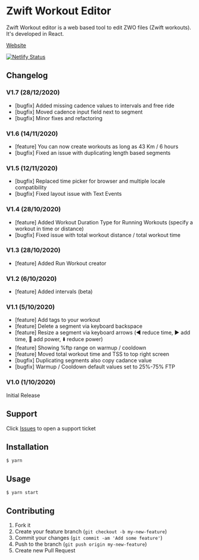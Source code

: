 # Zwift Workout Editor

Zwift Workout editor is a web based tool to edit ZWO files (Zwift workouts). It's developed in React.

[Website](https://www.zwiftworkout.com/)

[![Netlify Status](https://api.netlify.com/api/v1/badges/0379dca2-6a91-4d51-af55-ea3fa0489520/deploy-status)](https://app.netlify.com/sites/zwiftworkout/deploys)

## Changelog

### V1.7 (28/12/2020)

- [bugfix] Added missing cadence values to intervals and free ride
- [bugfix] Moved cadence input field next to segment
- [bugfix] Minor fixes and refactoring

### V1.6 (14/11/2020)

- [feature] You can now create workouts as long as 43 Km / 6 hours
- [bugfix] Fixed an issue with duplicating length based segments

### V1.5 (12/11/2020)

- [bugfix] Replaced time picker for browser and multiple locale compatibility
- [bugfix] Fixed layout issue with Text Events

### V1.4 (28/10/2020)

- [feature] Added Workout Duration Type for Running Workouts (specify a workout in time or distance)
- [bugfix] Fixed issue with total workout distance / total workout time

### V1.3 (28/10/2020)

- [feature] Added Run Workout creator

### V1.2 (6/10/2020)

- [feature] Added intervals (beta)

### V1.1 (5/10/2020)

- [feature] Add tags to your workout
- [feature] Delete a segment via keyboard backspace
- [feature] Resize a segment via keyboard arrows (◀️ reduce time, ▶️ add time, 🔼 add power, ⬇️ reduce power)
- [feature] Showing %ftp range on warmup / cooldown
- [feature] Moved total workout time and TSS to top right screen
- [bugfix] Duplicating segments also copy cadance value
- [bugfix] Warmup / Cooldown default values set to 25%-75% FTP

### V1.0 (1/10/2020)

Initial Release

## Support

Click [Issues](https://github.com/breiko83/zwo-editor/issues) to open a support ticket

## Installation

    $ yarn

## Usage

    $ yarn start

## Contributing

1. Fork it
2. Create your feature branch (`git checkout -b my-new-feature`)
3. Commit your changes (`git commit -am 'Add some feature'`)
4. Push to the branch (`git push origin my-new-feature`)
5. Create new Pull Request
